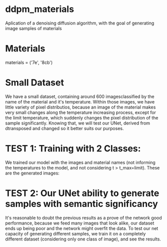 # ddpm_materials
Aplication of a denoising diffusion algorithm, with the goal of generating image samples of materials

# Materials
materials = ('7e', '8cb')

# Small Dataset
We have a small dataset, containing around 600 imagesclassified by the name of the material and it's temperature. Within those images, we have little variety of pixel distributios, because an image of the material makes very small changes along the temperature increasing process, except for the limit temperature, which suddenly changes the pixel distribution of the sample significantly. Knowing that, we will test our UNet, derived from dtransposed and changed so it better suits our purposes.

# TEST 1: Training with 2 Classes:
We trained our model with the images and material names (not informing the temperatures to the model, and not considering t > t_max=limit). These are the generated images:




# TEST 2: Our UNet ability to generate samples with semantic significancy
It's reasonable to doubt the previous results as a prove of the network good performance, because we feed many images that look alike, our dataset ends up being poor and the network might overfit the data. To test our net capacity of generating different samples, we train it on a completely different dataset (considering only one class of image), and see the results.
